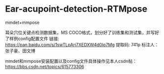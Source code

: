 # Ear-acupoint-detection-RTMpose
mmdet+mmpose








耳朵穴位关键点检测数据集，MS COCO格式，划分好了训练集和测试集，并写好了样例config配置文件
链接: https://pan.baidu.com/s/1swTLpArj7XEDXW4d0lo7Mg 提取码: 741p
标注人：张子豪、田文博






mmdet和mmpose安装配置以及config文件具体操作见本人csdn帖：https://bbs.csdn.net/topics/615773306
